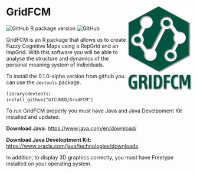 # GridFCM <img src="man/figures/GridFCM.png" align="right" width="175" />

![GitHub R package version](https://img.shields.io/github/r-package/v/GICUNED/GridFCM?style=for-the-badge)
![GitHub](https://img.shields.io/github/license/GICUNED/GridFCM?style=for-the-badge)

GridFCM is an R package that allows us to create Fuzzy Cognitive Maps using a RepGrid and an ImpGrid. With this software you will be able to analyse the structure and dynamics of the personal meaning system of individuals.

To install the 0.1.0-alpha version from github you can use the `devtools` package.
    
    library(devtools)
    install_github("GICUNED/GridFCM") 
    
To run GridFCM properly you must have Java and Java Develpoment Kit installed and updated.

**Download Java:**  https://www.java.com/en/download/

**Download Java Developtment Kit:** https://www.oracle.com/java/technologies/downloads

In addition, to display 3D graphics correctly, you must have Freetype installed on your operating system.
